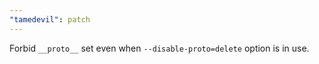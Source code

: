```yaml
---
"tamedevil": patch
---
```


Forbid `__proto__` set even when `--disable-proto=delete` option is in use.
